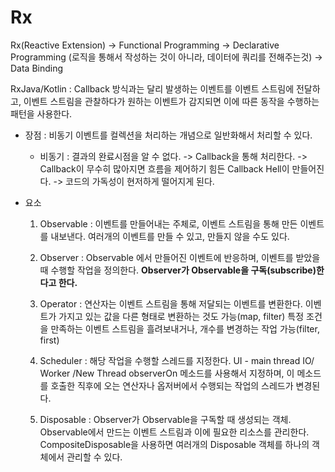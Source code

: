 # Rx
Rx(Reactive Extension)
	-> Functional Programming
	-> Declarative Programming 
		(로직을 통해서 작성하는 것이 아니라, 데이터에 쿼리를 전해주는것)
	-> Data Binding

RxJava/Kotlin
	: Callback 방식과는 달리 발생하는 이벤트를 이벤트 스트림에 전달하고,
	  이벤트 스트림을 관찰하다가 원하는 이벤트가 감지되면 이에 따른 동작을 수행하는 패턴을 사용한다.

* 장점 : 비동기 이벤트를 컬렉션을 처리하는 개념으로 일반화해서 처리할 수 있다.

	* 비동기
		: 결과의 완료시점을 알 수 없다.
		   -> Callback을 통해 처리한다.
		   -> Callback이 무수히 많아지면 흐름을 제어하기 힘든 Callback Hell이 만들어진다.
		   		-> 코드의 가독성이 현저하게 떨어지게 된다.

* 요소
	1. Observable
		: 이벤트를 만들어내는 주체로, 이벤트 스트림을 통해 만든 이벤트를 내보낸다.
		  여러개의 이벤트를 만들 수 있고, 만들지 않을 수도 있다.

	2. Observer
		: Observable 에서 만들어진 이벤트에 반응하며, 이벤트를 받았을 때 수행할 작업을 정의한다.
		**Observer가 Observable을 구독(subscribe)한다고 한다.**
	
	3. Operator
		: 연산자는 이벤트 스트림을 통해 저달되는 이벤트를 변환한다.
		  이벤트가 가지고 있는 값을 다른 형태로 변환하는 것도 가능(map, filter)
		  특정 조건을 만족하는 이벤트 스트림을 흘려보내거나, 개수를 변경하는 작업 가능(filter, first)

	4. Scheduler
		: 해당 작업을 수행할 스레드를 지정한다.
		UI - main thread
		IO/ Worker /New Thread
		observerOn 메소드를 사용해서 지정하며, 이 메소드를 호출한 직후에 오는 연산자나 옵저버에서 수행되는 작업의 스레드가 변경된다.

	5. Disposable
		: Observer가 Observable을 구독할 때 생성되는 객체.
		  Observable에서 만드는 이벤트 스트림과 이에 필요한 리소스를 관리한다.
		  CompositeDisposable을 사용하면 여러개의 Disposable 객체를 하나의 객체에서 관리할 수 있다.

